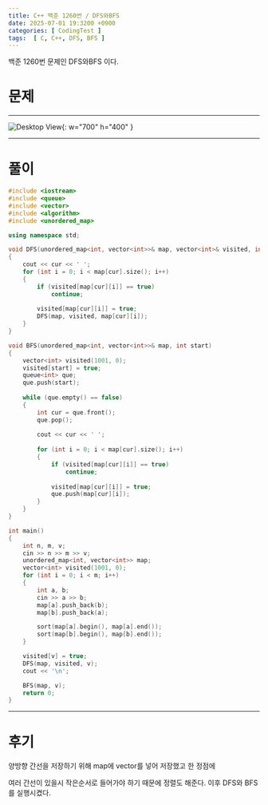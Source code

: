 ```yaml
---
title: C++ 백준 1260번 / DFS와BFS
date: 2025-07-01 19:3200 +0900
categories: [ CodingTest ]  
tags:  [ C, C++, DFS, BFS ]
---
```


백준 1260번 문제인 DFS와BFS 이다.

# 문제   
---------------------------------------

![Desktop View](/assets/img/DFS와BFS.png){: w="700" h="400" }

---------------------------------------

# 풀이

```c++
#include <iostream>
#include <queue>
#include <vector>
#include <algorithm>
#include <unordered_map>

using namespace std;

void DFS(unordered_map<int, vector<int>>& map, vector<int>& visited, int cur)
{
    cout << cur << ' ';
    for (int i = 0; i < map[cur].size(); i++)
    {
        if (visited[map[cur][i]] == true)
            continue;
        
        visited[map[cur][i]] = true;
        DFS(map, visited, map[cur][i]);
    }
}

void BFS(unordered_map<int, vector<int>>& map, int start)
{
    vector<int> visited(1001, 0);
    visited[start] = true;
    queue<int> que;
    que.push(start);
    
    while (que.empty() == false)
    {
        int cur = que.front();
        que.pop();
        
        cout << cur << ' ';
        
        for (int i = 0; i < map[cur].size(); i++)
        {
            if (visited[map[cur][i]] == true)
                continue;
            
            visited[map[cur][i]] = true;
            que.push(map[cur][i]);
        }
    }
}

int main()
{
    int n, m, v;
    cin >> n >> m >> v;
    unordered_map<int, vector<int>> map;
    vector<int> visited(1001, 0);
    for (int i = 0; i < m; i++)
    {
        int a, b;
        cin >> a >> b;
        map[a].push_back(b);
        map[b].push_back(a);

        sort(map[a].begin(), map[a].end());
        sort(map[b].begin(), map[b].end());
    }

    visited[v] = true;
    DFS(map, visited, v);
    cout << '\n';

    BFS(map, v);
    return 0;
}
```
---------------------------------------

# 후기

양방향 간선을 저장하기 위해 map에 vector를 넣어 저장했고 한 정점에 

여러 간선이 있을시 작은순서로 들어가야 하기 때문에 정렬도 해준다. 이후 DFS와 BFS를 실행시켰다.

